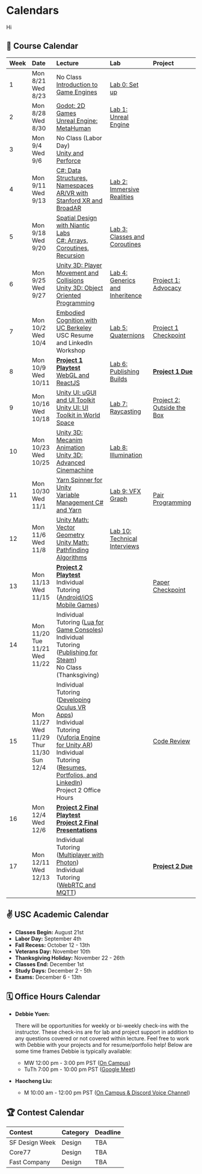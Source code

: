# Calendars
Hi
## 📓 Course Calendar
| Week | Date                     | Lecture                                           | Lab              | Project |
| :----| :----------------------- | :------------------------------------------------ | :-------------------------------| :--------------|
| 1    | Mon 8/21 <br> Wed 8/23   | No Class <br> [Introduction to Game Engines](https://www.icloud.com/keynote/0b9Z3oJLZPPXEXypJu4s9P11w#Lecture1) | <br> [Lab 0: Set up](Labs/lab00.md) | |
| 2    | Mon 8/28 <br> Wed 8/30   | [Godot: 2D Games](https://www.icloud.com/keynote/04anqoPcDLolGOwy6tP3XAq3w#Lecture2) <br> [Unreal Engine: MetaHuman](https://www.icloud.com/keynote/01dlwiWmlwtOAvNPmBdCsM3gA#Lecture2) |  [Lab 1: Unreal Engine](Labs/lab01.md) | | |
| 3    | Mon 9/4 <br> Wed 9/6     | No Class (Labor Day) <br> [Unity and Perforce](https://www.icloud.com/keynote/0545FBYqmgu62bVFrVxSeqzzA#Lecture3) | |
| 4    | Mon 9/11 <br> Wed 9/13   | [C#: Data Structures, Namespaces](https://www.icloud.com/keynote/0b5y1M4VNtrdfL4vFyXrzgkeg#Lecture4) <br> [AR/VR with Stanford XR and BroadAR](https://calendar.usc.edu/event/augmented_and_virtual_realities) | [Lab 2: Immersive Realities](Labs/lab02.md) |
| 5    | Mon 9/18 <br> Wed 9/20   | [Spatial Design with Niantic Labs](https://calendar.usc.edu/event/designing_realities_redefining_experiential_design_with_augmented_and_virtual_reality) <br> [C#: Arrays, Coroutines, Recursion]() | [Lab 3: Classes and Coroutines](Labs/lab03.md) |
| 6    | Mon 9/25 <br> Wed 9/27   | [Unity 3D: Player Movement and Collisions](https://www.icloud.com/keynote/01bSAfmd7C45UrRFrT-p8Ezeg#Lecture6) <br> [Unity 3D: Object Oriented Programming](https://www.icloud.com/keynote/0920OrQoVdzLeXbAZZYG6Jp4g#Lecture6) | [Lab 4: Generics and Inheritence](Labs/lab04.md)| [Project 1: Advocacy](./Projects/project1.md) |
| 7    | Mon 10/2 <br> Wed 10/4   | [Embodied Cognition with UC Berkeley](https://bid.berkeley.edu/) <br> USC Resume and LinkedIn Workshop | [Lab 5: Quaternions](Labs/lab05.md) | [Project 1 Checkpoint](./Projects/project1checkpoint.md) |
| 8    | Mon 10/9 <br> Wed 10/11  | [**Project 1 Playtest**](https://www.icloud.com/keynote/032rY3HMcI9uZPbOjrCWyEu8A#Lecture8) <br> [WebGL and ReactJS](https://www.icloud.com/keynote/051QbdWeDu0UYmCHkm2WuFStQ#Lecture8) | [Lab 6: Publishing Builds](Labs/lab06.md) | **[Project 1 Due](Projects/project1due.md)** |
| 9    | Mon 10/16 <br> Wed 10/18 | [Unity UI: uGUI and UI Toolkit](https://www.icloud.com/keynote/05dxP82d9x9mFhNSfsZrNJTAA#Lecture7) <br> [Unity UI: UI Toolkit in World Space](https://www.icloud.com/keynote/0f8PvRkhwyFuoYn02FVCtJnyQ#Lecture9) | [Lab 7: Raycasting](Labs/lab07.md) | [Project 2: Outside the Box](Projects/project2.md) |
| 10   | Mon 10/23 <br> Wed 10/25 | [Unity 3D: Mecanim Animation](https://www.icloud.com/keynote/06aC7YI4Dfhus0rUU6kLUnT3Q#Lecture10) <br> [Unity 3D: Advanced Cinemachine](https://www.icloud.com/keynote/090pVb415sSet7PFsC_TzDpQw#Lecture10) | [Lab 8: Illumination](Labs/lab08.md) |
| 11   | Mon 10/30 <br> Wed 11/1  | [Yarn Spinner for Unity](https://www.icloud.com/keynote/012lleSf44gJC4BdO84HmbRUg#Lecture11) <br> [Variable Management C# and Yarn](https://www.icloud.com/keynote/001VeMlaVJtt1EM4tcWbnIGKg#Lecture11) | [Lab 9: VFX Graph](Labs/lab09.md) | <br> [Pair Programming](Projects/project2checkpoint1.md) |
| 12   | Mon 11/6 <br> Wed 11/8   | [Unity Math: Vector Geometry](https://www.icloud.com/keynote/0aaORGReysswd2IA81LVj3YyQ#Lecture12) <br> [Unity Math: Pathfinding Algorithms](https://www.icloud.com/keynote/085i5_hgq5i6oxmcr1mfAPjHA#Lecture12) | [Lab 10: Technical Interviews](Labs/lab10.md) |
| 13   | Mon 11/13 <br> Wed 11/15 |  [**Project 2 Playtest**]() <br> Individual Tutoring ([Android/iOS Mobile Games]()) | | [Paper Checkpoint](Projects/project2checkpoint2.md) |
| 14   | Mon 11/20 <br> Tue 11/21 <br> Wed 11/22 | Individual Tutoring ([Lua for Game Consoles]()) <br> Individual Tutoring ([Publishing for Steam]()) <br> No Class (Thanksgiving) | | |
| 15   | Mon 11/27 <br> Wed 11/29 <br> Thur 11/30 <br> Sun 12/4 | Individual Tutoring ([Developing Oculus VR Apps]()) <br> Individual Tutoring ([Vuforia Engine for Unity AR]()) <br> Individual Tutoring ([Resumes, Portfolios, and LinkedIn]()) <br> Project 2 Office Hours| | [Code Review](Projects/project2checkpoint3.md) |
| 16   | Mon 12/4 <br> Wed 12/6   | **[Project 2 Final Playtest]()** <br> **[Project 2 Final Presentations]()** | | |
| 17   | Mon 12/11 <br> Wed 12/13 | Individual Tutoring ([Multiplayer with Photon]()) <br> Individual Tutoring ([WebRTC and MQTT]()) | | [**Project 2 Due**]() |

## ✌️ USC Academic Calendar
* **Classes Begin:** August 21st
* **Labor Day:** September 4th
* **Fall Recess:** October 12 - 13th
* **Veterans Day:** November 10th
* **Thanksgiving Holiday:** November 22 - 26th
* **Classes End:** December 1st
* **Study Days:** December 2 - 5th
* **Exams:** December 6 - 13th

## 🗓️ Office Hours Calendar

* **Debbie Yuen:** 
    
    There will be opportunities for weekly or bi-weekly check-ins with the instructor. These check-ins are for lab and project support in addition to any questions covered or not covered within lecture. Feel free to work with Debbie with your projects and for resume/portfolio help! Below are some time frames Debbie is typically available:

    * MW 12:00 pm - 3:00 pm PST ([On Campus](https://calendly.com/debbieyuen/30min))
    * TuTh 7:00 pm - 10:00 pm PST ([Google Meet]())

* **Haocheng Liu:**
    *  M 10:00 am - 12:00 pm PST ([On Campus & Discord Voice Channel]())

## 🏆 Contest Calendar
| Contest        | Category | Deadline |
| :------------- | :------- | :------- |
| SF Design Week | Design   | TBA      |
| Core77         | Design   | TBA      |
| Fast Company   | Design   | TBA      |